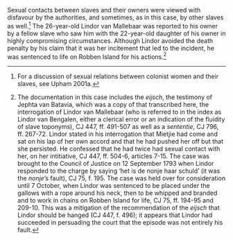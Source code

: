 Sexual contacts between slaves and their owners were viewed with disfavour by the authorities, and sometimes, as in this case, by other slaves as well.[^1] The 26-year-old Lindor van Mallebaar was reported to his owner by a fellow slave who saw him with the 22-year-old daughter of his owner in highly compromising circumstances. Although Lindor avoided the death penalty by his claim that it was her incitement that led to the incident, he was sentenced to life on Robben Island for his actions.[^2]

[^1]: For a discussion of sexual relations between colonist women and their slaves, see Upham 2001a.

[^2]: The documentation in this case includes the *eijsch*, the testimony of Jephta van Batavia, which was a copy of that transcribed here, the interrogation of Lindor van Mallebaar (who is referred to in the index as Lindor van Bengalen, either a clerical error or an indication of the fluidity of slave toponyms), CJ 447, ff. 491-507 as well as a *sententie*, CJ 796, ff. 267-72. Lindor stated in his interrogation that Mietjie had come and sat on his lap of her own accord and that he had pushed her off but that she persisted. He confessed that he had twice had sexual contact with her, on her intitiative, CJ 447, ff. 504-6, articles 7-15. The case was brought to the Council of Justice on 12 September 1793 when Lindor responded to the charge by saying ‘het is de nonje haar schuld’ (it was the *nonje*’s fault), CJ 75, f. 195. The case was held over for consideration until 7 October, when Lindor was sentenced to be placed under the gallows with a rope around his neck, then to be whipped and branded and to work in chains on Robben Island for life, CJ 75, ff. 194-95 and 209-10. This was a mitigation of the recommendation of the *eijsch* that Lindor should be hanged (CJ 447, f. 496); it appears that Lindor had succeeded in persuading the court that the episode was not entirely his fault.